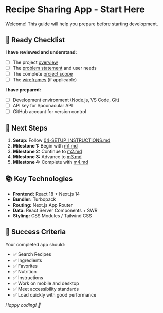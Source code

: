 # Recipe Sharing App - Start Here

Welcome! This guide will help you prepare before starting development.

## 🚦 Ready Checklist

**I have reviewed and understand:**
- [ ] The project [overview](./overview.md)
- [ ] The [problem statement](./00-problem.md) and user needs
- [ ] The complete [project scope](./01-project-scope.md)
- [ ] The [wireframes](./02-wireframes-overview.md) (if applicable)

**I have prepared:**
- [ ] Development environment (Node.js, VS Code, Git)
- [ ] API key for Spoonacular API
- [ ] GitHub account for version control

## 🚀 Next Steps

1. **Setup:** Follow [04-SETUP_INSTRUCTIONS.md](./04-SETUP_INSTRUCTIONS.md)
2. **Milestone 1:** Begin with [m1.md](./milestone/Milestone1/m1.md)
3. **Milestone 2:** Continue to [m2.md](./milestone/Milestone2/m2.md)
4. **Milestone 3:** Advance to [m3.md](./milestone/Milestone3/m3.md)
5. **Milestone 4:** Complete with [m4.md](./milestone/Milestone4/m4.md)

## 📚 Key Technologies

- **Frontend:** React 18 + Next.js 14
- **Bundler:** Turbopack
- **Routing:** Next.js App Router
- **Data:** React Server Components + SWR
- **Styling:** CSS Modules / Tailwind CSS

## 🎯 Success Criteria

Your completed app should:
- ✅ Search Recipes
- ✅ Ingredients
- ✅ Favorites
- ✅ Nutrition
- ✅ Instructions
- ✅ Work on mobile and desktop
- ✅ Meet accessibility standards
- ✅ Load quickly with good performance

*Happy coding! 🚀*
